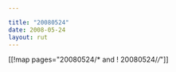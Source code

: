 ```yaml
---

title: "20080524"
date: 2008-05-24
layout: rut
---
```


[[!map pages="20080524/* and ! 20080524/*/*"]]
